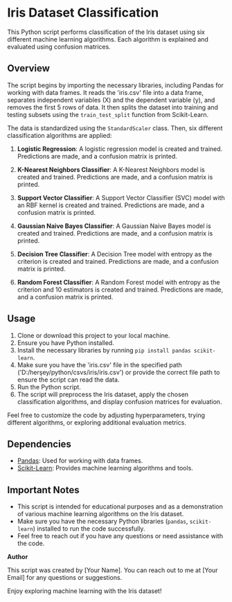 # Iris Dataset Classification

This Python script performs classification of the Iris dataset using six different machine learning algorithms. Each algorithm is explained and evaluated using confusion matrices.

## Overview

The script begins by importing the necessary libraries, including Pandas for working with data frames. It reads the 'iris.csv' file into a data frame, separates independent variables (X) and the dependent variable (y), and removes the first 5 rows of data. It then splits the dataset into training and testing subsets using the `train_test_split` function from Scikit-Learn.

The data is standardized using the `StandardScaler` class. Then, six different classification algorithms are applied:

1. **Logistic Regression**: A logistic regression model is created and trained. Predictions are made, and a confusion matrix is printed.

2. **K-Nearest Neighbors Classifier**: A K-Nearest Neighbors model is created and trained. Predictions are made, and a confusion matrix is printed.

3. **Support Vector Classifier**: A Support Vector Classifier (SVC) model with an RBF kernel is created and trained. Predictions are made, and a confusion matrix is printed.

4. **Gaussian Naive Bayes Classifier**: A Gaussian Naive Bayes model is created and trained. Predictions are made, and a confusion matrix is printed.

5. **Decision Tree Classifier**: A Decision Tree model with entropy as the criterion is created and trained. Predictions are made, and a confusion matrix is printed.

6. **Random Forest Classifier**: A Random Forest model with entropy as the criterion and 10 estimators is created and trained. Predictions are made, and a confusion matrix is printed.

## Usage

1. Clone or download this project to your local machine.
2. Ensure you have Python installed.
3. Install the necessary libraries by running `pip install pandas scikit-learn`.
4. Make sure you have the 'iris.csv' file in the specified path ('D:/herşey/python/csvs/iris/iris.csv') or provide the correct file path to ensure the script can read the data.
5. Run the Python script.
6. The script will preprocess the Iris dataset, apply the chosen classification algorithms, and display confusion matrices for evaluation.

Feel free to customize the code by adjusting hyperparameters, trying different algorithms, or exploring additional evaluation metrics.

## Dependencies

- [Pandas](https://pandas.pydata.org/): Used for working with data frames.
- [Scikit-Learn](https://scikit-learn.org/stable/): Provides machine learning algorithms and tools.

## Important Notes

- This script is intended for educational purposes and as a demonstration of various machine learning algorithms on the Iris dataset.
- Make sure you have the necessary Python libraries (`pandas`, `scikit-learn`) installed to run the code successfully.
- Feel free to reach out if you have any questions or need assistance with the code.

**Author**

This script was created by [Your Name]. You can reach out to me at [Your Email] for any questions or suggestions.

Enjoy exploring machine learning with the Iris dataset!
